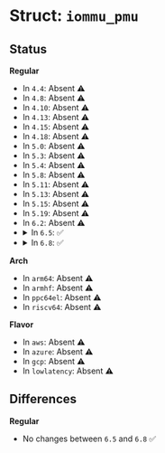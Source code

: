 # Struct: <code>iommu_pmu</code>

## Status
<b>Regular</b>
<ul>
<li>
In <code>4.4</code>: Absent ⚠️
</li>
<li>
In <code>4.8</code>: Absent ⚠️
</li>
<li>
In <code>4.10</code>: Absent ⚠️
</li>
<li>
In <code>4.13</code>: Absent ⚠️
</li>
<li>
In <code>4.15</code>: Absent ⚠️
</li>
<li>
In <code>4.18</code>: Absent ⚠️
</li>
<li>
In <code>5.0</code>: Absent ⚠️
</li>
<li>
In <code>5.3</code>: Absent ⚠️
</li>
<li>
In <code>5.4</code>: Absent ⚠️
</li>
<li>
In <code>5.8</code>: Absent ⚠️
</li>
<li>
In <code>5.11</code>: Absent ⚠️
</li>
<li>
In <code>5.13</code>: Absent ⚠️
</li>
<li>
In <code>5.15</code>: Absent ⚠️
</li>
<li>
In <code>5.19</code>: Absent ⚠️
</li>
<li>
In <code>6.2</code>: Absent ⚠️
</li>
<li>
<details>
<summary>In <code>6.5</code>: ✅</summary>

```c
struct iommu_pmu {
    struct intel_iommu *iommu;
    u32 num_cntr;
    u32 num_eg;
    u32 cntr_width;
    u32 cntr_stride;
    u32 filter;
    void *base;
    void *cfg_reg;
    void *cntr_reg;
    void *overflow;
    u64 *evcap;
    u32 **cntr_evcap;
    struct pmu pmu;
    long unsigned int used_mask[1];
    struct perf_event * event_list[64];
    unsigned char irq_name[16];
    struct hlist_node cpuhp_node;
    int cpu;
};
```
</details>
</li>
<li>
<details>
<summary>In <code>6.8</code>: ✅</summary>

```c
struct iommu_pmu {
    struct intel_iommu *iommu;
    u32 num_cntr;
    u32 num_eg;
    u32 cntr_width;
    u32 cntr_stride;
    u32 filter;
    void *base;
    void *cfg_reg;
    void *cntr_reg;
    void *overflow;
    u64 *evcap;
    u32 **cntr_evcap;
    struct pmu pmu;
    long unsigned int used_mask[1];
    struct perf_event * event_list[64];
    unsigned char irq_name[16];
    struct hlist_node cpuhp_node;
    int cpu;
};
```
</details>
</li>
</ul>
<b>Arch</b>
<ul>
<li>
In <code>arm64</code>: Absent ⚠️
</li>
<li>
In <code>armhf</code>: Absent ⚠️
</li>
<li>
In <code>ppc64el</code>: Absent ⚠️
</li>
<li>
In <code>riscv64</code>: Absent ⚠️
</li>
</ul>
<b>Flavor</b>
<ul>
<li>
In <code>aws</code>: Absent ⚠️
</li>
<li>
In <code>azure</code>: Absent ⚠️
</li>
<li>
In <code>gcp</code>: Absent ⚠️
</li>
<li>
In <code>lowlatency</code>: Absent ⚠️
</li>
</ul>

## Differences
<b>Regular</b>
<ul>
<li>
No changes between <code>6.5</code> and <code>6.8</code> ✅
</li>
</ul>
